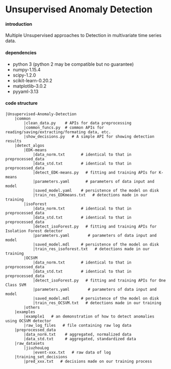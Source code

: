 # Unsupervised Anomaly Detection

#### introduction
Multiple Unsupervised approaches to Detection in multivariate time series data.

#### dependencies
- python 3 (python 2 may be compatible but no guarantee)
- numpy-1.15.4
- scipy-1.2.0
- scikit-learn-0.20.2
- matplotlib-3.0.2
- pyyaml-3.13

#### code structure
    |Unsupervised-Anomaly-Detection
        |common
            |clean_data.py    # APIs for data preprocessing
            |common_funcs.py  # common APIs for reading/saving/extracting/formating data, etc.
            |show_decisions.py   # A simple API for showing detection results
        |detect_algos
            |EDK-means
                |data_norm.txt       # identical to that in preprocessed_data
                |data_std.txt        # identical to that in preprocessed_data
                |detect_EDK-means.py   # fitting and training APIs for K-means
                |parameters.yaml       # parameters of data input and model
                |saved_model.yaml    # persistence of the model on disk
                |train_res_EDKmeans.txt   # detections made in our training
            |isoForest
                |data_norm.txt       # identical to that in preprocessed_data
                |data_std.txt        # identical to that in preprocessed_data
                |detect_isoForest.py   # fitting and training APIs for Isolation Forest detector
                |parameters.yaml        # parameters of data input and model
                |saved_model.mdl     # persistence of the model on disk
                |train_res_isoforest.txt   # detections made in our training
            |OCSVM
                |data_norm.txt       # identical to that in preprocessed_data
                |data_std.txt        # identical to that in preprocessed_data
                |detect_isoForest.py   # fitting and training APIs for One Class SVM
                |parameters.yaml        # parameters of data input and model
                |saved_model.mdl     # persistence of the model on disk
                |train_res_OCSVM.txt   # detections made in our training
            |others
        |examples
            |example1   # an demonstration of how to detect anomalies using OCSVM detector
            |raw_log_files   # file containing raw log data
        |preprocessed_data
            |data_norm.txt    # aggregated, normalized data
            |data_std.txt     # aggregated, standardized data
        |raw_datasets
            |jiuzhouLog
                |event-xxx.txt   # raw data of log
        |training_set_decisions
            |pred_xxx.txt   # decisions made on our training process

